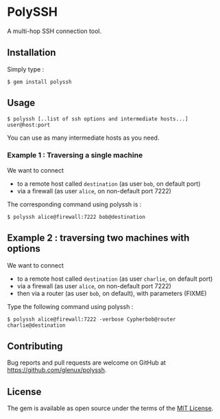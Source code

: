 PolySSH
=======

A multi-hop SSH connection tool.

## Installation

Simply type :

    $ gem install polyssh

## Usage

    $ polyssh [..list of ssh options and intermediate hosts...] user@host:port

You can use as many intermediate hosts as you need.

### Example 1 : Traversing a single machine

We want to connect

* to a remote host called ``destination`` (as user ``bob``, on default port)
* via a firewall (as user ``alice``, on non-default port 7222)

The corresponding command using polyssh is :

    $ polyssh alice@firewall:7222 bob@destination

## Example 2 : traversing two machines with options

We want to connect

* to a remote host called ``destination`` (as user ``charlie``, on default port)
* via a firewall (as user ``alice``, on non-default port 7222)
* then via a router  (as user ``bob``, on default), with parameters (FIXME)

Type the following command using polyssh :

    $ polyssh alice@firewall:7222 -verbose Cypherbob@router charlie@destination


## Contributing

Bug reports and pull requests are welcome on GitHub at https://github.com/glenux/polyssh.


## License

The gem is available as open source under the terms of the [MIT License](http://opensource.org/licenses/MIT).

